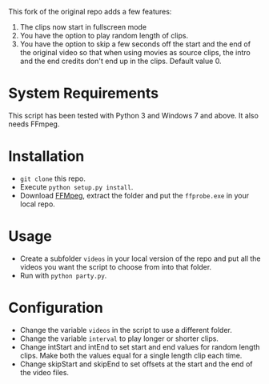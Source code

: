This fork of the original repo adds a few features:
1) The clips now start in fullscreen mode
2) You have the option to play random length of clips.
3) You have the option to skip a few seconds off the start and the end of the original video so that when using movies as source clips, the intro and the end credits don't end up in the clips. Default value 0.

# System Requirements
This script has been tested with Python 3 and Windows 7 and above. It also needs FFmpeg.

# Installation
* `git clone` this repo.
* Execute `python setup.py install`.
* Download [FFMpeg](https://www.ffmpeg.org/download.html#build-windows/), extract the folder and put the `ffprobe.exe` in your local repo.

# Usage
* Create a subfolder `videos` in your local version of the repo and put all the videos you want the script to choose from into that folder.
* Run with `python party.py`.

# Configuration
* Change the variable `videos` in the script to use a different folder.
* Change the variable `interval` to play longer or shorter clips.
* Change intStart and intEnd to set start and end values for random length clips. Make both the values equal for a single length clip each time.
* Change skipStart and skipEnd to set offsets at the start and the end of the video files.
